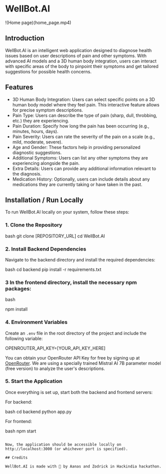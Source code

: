 # WellBot.AI

!(Home page)(home_page.mp4)

## Introduction

WellBot.AI is an intelligent web application designed to diagnose health issues based on user descriptions of pain and other symptoms. With advanced AI models and a 3D human body integration, users can interact with specific areas of the body to pinpoint their symptoms and get tailored suggestions for possible health concerns.

## Features

* 3D Human Body Integration: Users can select specific points on a 3D human body model where they feel pain. This interactive feature allows for precise symptom descriptions.
* Pain Type: Users can describe the type of pain (sharp, dull, throbbing, etc.) they are experiencing.
* Pain Duration: Specify how long the pain has been occurring (e.g., minutes, hours, days).
* Pain Severity: Users can rate the severity of the pain on a scale (e.g., mild, moderate, severe).
* Age and Gender: These factors help in providing personalized diagnostic suggestions.
* Additional Symptoms: Users can list any other symptoms they are experiencing alongside the pain.
* Extra Details: Users can provide any additional information relevant to the diagnosis.
* Medication History: Optionally, users can include details about any medications they are currently taking or have taken in the past.

## Installation / Run Locally

To run WellBot.AI locally on your system, follow these steps:

### 1. Clone the Repository

bash
git clone [REPOSITORY_URL]
cd WellBot.AI


### 2. Install Backend Dependencies

Navigate to the backend directory and install the required dependencies:

bash
cd backend
pip install -r requirements.txt


### 3 In the frontend directory, install the necessary npm packages:

bash

npm install

### 4. Environment Variables

Create an `.env` file in the root directory of the project and include the following variable:


OPENROUTER_API_KEY=[YOUR_API_KEY_HERE]


You can obtain your OpenRouter API Key for free by signing up at [OpenRouter](https://openrouter.ai/). We are using a specially trained Mistral AI 7B parameter model (free version) to analyze the user's descriptions.

### 5. Start the Application

Once everything is set up, start both the backend and frontend servers:

For backend:

bash
cd backend
python app.py


For frontend:

bash
npm start
```

Now, the application should be accessible locally on http://localhost:3000 (or whichever port is specified).

## Credits

WellBot.AI is made with 💖 by Aanas and Zodrick in Hackindia hackathon.
